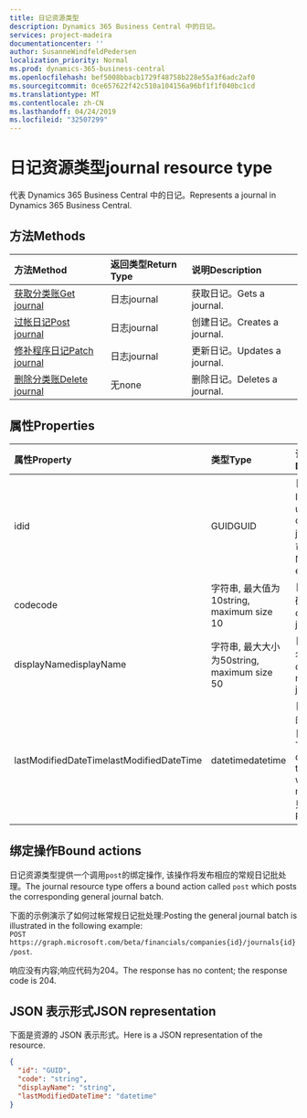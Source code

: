 ```yaml
---
title: 日记资源类型
description: Dynamics 365 Business Central 中的日记。
services: project-madeira
documentationcenter: ''
author: SusanneWindfeldPedersen
localization_priority: Normal
ms.prod: dynamics-365-business-central
ms.openlocfilehash: bef5008bbacb1729f48758b228e55a3f6adc2af0
ms.sourcegitcommit: 0ce657622f42c510a104156a96bf1f1f040bc1cd
ms.translationtype: MT
ms.contentlocale: zh-CN
ms.lasthandoff: 04/24/2019
ms.locfileid: "32507299"
---
```

# <a name="journal-resource-type"></a><span data-ttu-id="33721-103">日记资源类型</span><span class="sxs-lookup"><span data-stu-id="33721-103">journal resource type</span></span>
<span data-ttu-id="33721-104">代表 Dynamics 365 Business Central 中的日记。</span><span class="sxs-lookup"><span data-stu-id="33721-104">Represents a journal in Dynamics 365 Business Central.</span></span>

## <a name="methods"></a><span data-ttu-id="33721-105">方法</span><span class="sxs-lookup"><span data-stu-id="33721-105">Methods</span></span>

| <span data-ttu-id="33721-106">方法</span><span class="sxs-lookup"><span data-stu-id="33721-106">Method</span></span>                                            |<span data-ttu-id="33721-107">返回类型</span><span class="sxs-lookup"><span data-stu-id="33721-107">Return Type</span></span>|<span data-ttu-id="33721-108">说明</span><span class="sxs-lookup"><span data-stu-id="33721-108">Description</span></span>    |
|:--------------------------------------------------|:----------|:--------------|
|[<span data-ttu-id="33721-109">获取分类账</span><span class="sxs-lookup"><span data-stu-id="33721-109">Get journal</span></span>](../api/dynamics-journal-get.md)      |<span data-ttu-id="33721-110">日志</span><span class="sxs-lookup"><span data-stu-id="33721-110">journal</span></span>    |<span data-ttu-id="33721-111">获取日记。</span><span class="sxs-lookup"><span data-stu-id="33721-111">Gets a journal.</span></span>   |
|[<span data-ttu-id="33721-112">过帐日记</span><span class="sxs-lookup"><span data-stu-id="33721-112">Post journal</span></span>](../api/dynamics-create-journal.md)  |<span data-ttu-id="33721-113">日志</span><span class="sxs-lookup"><span data-stu-id="33721-113">journal</span></span>    |<span data-ttu-id="33721-114">创建日记。</span><span class="sxs-lookup"><span data-stu-id="33721-114">Creates a journal.</span></span>|
|[<span data-ttu-id="33721-115">修补程序日记</span><span class="sxs-lookup"><span data-stu-id="33721-115">Patch journal</span></span>](../api/dynamics-journal-update.md) |<span data-ttu-id="33721-116">日志</span><span class="sxs-lookup"><span data-stu-id="33721-116">journal</span></span>    |<span data-ttu-id="33721-117">更新日记。</span><span class="sxs-lookup"><span data-stu-id="33721-117">Updates a journal.</span></span>|
|[<span data-ttu-id="33721-118">删除分类账</span><span class="sxs-lookup"><span data-stu-id="33721-118">Delete journal</span></span>](../api/dynamics-journal-delete.md)|<span data-ttu-id="33721-119">无</span><span class="sxs-lookup"><span data-stu-id="33721-119">none</span></span>       |<span data-ttu-id="33721-120">删除日记。</span><span class="sxs-lookup"><span data-stu-id="33721-120">Deletes a journal.</span></span>|

## <a name="properties"></a><span data-ttu-id="33721-121">属性</span><span class="sxs-lookup"><span data-stu-id="33721-121">Properties</span></span>
| <span data-ttu-id="33721-122">属性</span><span class="sxs-lookup"><span data-stu-id="33721-122">Property</span></span>           | <span data-ttu-id="33721-123">类型</span><span class="sxs-lookup"><span data-stu-id="33721-123">Type</span></span>                  |<span data-ttu-id="33721-124">说明</span><span class="sxs-lookup"><span data-stu-id="33721-124">Description</span></span>                                           |
|:-------------------|:----------------------|:-----------------------------------------------------|
|<span data-ttu-id="33721-125">id</span><span class="sxs-lookup"><span data-stu-id="33721-125">id</span></span>                  |<span data-ttu-id="33721-126">GUID</span><span class="sxs-lookup"><span data-stu-id="33721-126">GUID</span></span>                   |<span data-ttu-id="33721-127">日记的唯一 ID。</span><span class="sxs-lookup"><span data-stu-id="33721-127">The unique ID of the journal.</span></span> <span data-ttu-id="33721-128">不可编辑。</span><span class="sxs-lookup"><span data-stu-id="33721-128">Non-editable.</span></span>           |
|<span data-ttu-id="33721-129">code</span><span class="sxs-lookup"><span data-stu-id="33721-129">code</span></span>                |<span data-ttu-id="33721-130">字符串, 最大值为10</span><span class="sxs-lookup"><span data-stu-id="33721-130">string, maximum size 10</span></span>| <span data-ttu-id="33721-131">日记的代码。</span><span class="sxs-lookup"><span data-stu-id="33721-131">The code of the journal.</span></span>                             |
|<span data-ttu-id="33721-132">displayName</span><span class="sxs-lookup"><span data-stu-id="33721-132">displayName</span></span>         |<span data-ttu-id="33721-133">字符串, 最大大小为50</span><span class="sxs-lookup"><span data-stu-id="33721-133">string, maximum size 50</span></span>| <span data-ttu-id="33721-134">日记的显示名称。</span><span class="sxs-lookup"><span data-stu-id="33721-134">The display name of the journal.</span></span>                     |
|<span data-ttu-id="33721-135">lastModifiedDateTime</span><span class="sxs-lookup"><span data-stu-id="33721-135">lastModifiedDateTime</span></span>|<span data-ttu-id="33721-136">datetime</span><span class="sxs-lookup"><span data-stu-id="33721-136">datetime</span></span>               |<span data-ttu-id="33721-137">日记已修改的最后一个日期/时间。</span><span class="sxs-lookup"><span data-stu-id="33721-137">The last datetime the journal was modified.</span></span> <span data-ttu-id="33721-138">只读。</span><span class="sxs-lookup"><span data-stu-id="33721-138">Read-Only.</span></span>|

## <a name="bound-actions"></a><span data-ttu-id="33721-139">绑定操作</span><span class="sxs-lookup"><span data-stu-id="33721-139">Bound actions</span></span>
<span data-ttu-id="33721-140">日记资源类型提供一个调用`post`的绑定操作, 该操作将发布相应的常规日记批处理。</span><span class="sxs-lookup"><span data-stu-id="33721-140">The journal resource type offers a bound action called `post` which posts the corresponding general journal batch.</span></span>

<span data-ttu-id="33721-141">下面的示例演示了如何过帐常规日记批处理:</span><span class="sxs-lookup"><span data-stu-id="33721-141">Posting the general journal batch is illustrated in the following example:</span></span>  
<span data-ttu-id="33721-142">`POST https://graph.microsoft.com/beta/financials/companies{id}/journals{id}/post`.</span><span class="sxs-lookup"><span data-stu-id="33721-142"></span></span>

<span data-ttu-id="33721-143">响应没有内容;响应代码为204。</span><span class="sxs-lookup"><span data-stu-id="33721-143">The response has no content; the response code is 204.</span></span>

## <a name="json-representation"></a><span data-ttu-id="33721-144">JSON 表示形式</span><span class="sxs-lookup"><span data-stu-id="33721-144">JSON representation</span></span>

<span data-ttu-id="33721-145">下面是资源的 JSON 表示形式。</span><span class="sxs-lookup"><span data-stu-id="33721-145">Here is a JSON representation of the resource.</span></span>


```json
{
  "id": "GUID",
  "code": "string",
  "displayName": "string",
  "lastModifiedDateTime": "datetime"
}
```

